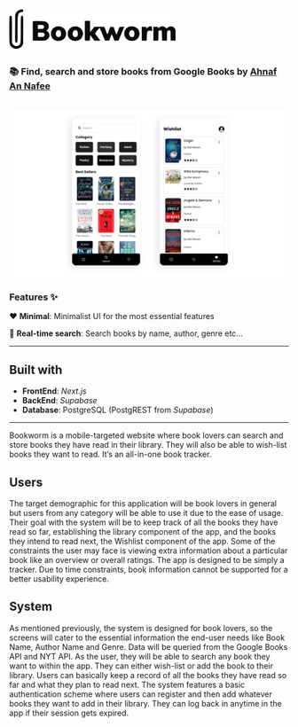 # <img src="public/images/bookworm-logo.png" alt="Logo"  width="300px" height="auto" />

### 📚 Find, search and store books from Google Books by [Ahnaf An Nafee](https://github.com/ahnafnafee)

<div align="center">
  <br>
  <img src="public/images/screenshot-1.png" alt="screenshot">
  <br>
</div>

### Features :sparkles:

:heart: **Minimal**: Minimalist UI for the most essential features

:electric_plug: **Real-time search**: Search books by name, author, genre etc...

---

## Built with

-   **FrontEnd**: _Next.js_
-   **BackEnd**: _Supabase_
-   **Database**: PostgreSQL (PostgREST from _Supabase_)

---

<p>
Bookworm is a mobile-targeted website where book lovers can search and store books they have read in their library. They will also be able to wish-list books they want to read. It’s an all-in-one book tracker.
</p>

## Users

The target demographic for this application will be book lovers in general but users from any category will be able to use it due to the ease of usage. Their goal with the system will be to keep track of all the books they have read so far, establishing the library component of the app, and the books they intend to read next, the Wishlist component of the app. Some of the constraints the user may face is viewing extra information about a particular book like an overview or overall ratings. The app is designed to be simply a tracker. Due to time constraints, book information cannot be supported for a better usability experience.

## System

As mentioned previously, the system is designed for book lovers, so the screens will cater to the essential information the end-user needs like Book Name, Author Name and Genre. Data will be queried from the Google Books API and NYT API. As the user, they will be able to search any book they want to within the app. They can either wish-list or add the book to their library. Users can basically keep a record of all the books they have read so far and what they plan to read next. The system features a basic authentication scheme where users can register and then add whatever books they want to add in their library. They can log back in anytime in the app if their session gets expired.
